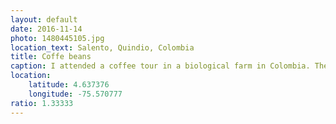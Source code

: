 ```yaml
---
layout: default
date: 2016-11-14
photo: 1480445105.jpg
location_text: Salento, Quindio, Colombia
title: Coffe beans
caption: I attended a coffee tour in a biological farm in Colombia. They explained us the whole concept about farming those coffee beans. The different plants and trees they use to control the quality of the coffee. For example orange trees to adjust the acidity of the beans and pineapple trees to distract the bugs from the coffee beans.
location:
    latitude: 4.637376
    longitude: -75.570777
ratio: 1.33333
---
```

